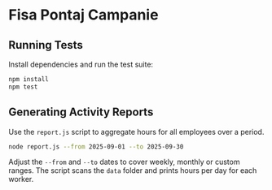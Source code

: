 # Fisa Pontaj Campanie

## Running Tests

Install dependencies and run the test suite:

```bash
npm install
npm test
```

## Generating Activity Reports

Use the `report.js` script to aggregate hours for all employees over a period.

```bash
node report.js --from 2025-09-01 --to 2025-09-30
```

Adjust the `--from` and `--to` dates to cover weekly, monthly or custom ranges. The script scans the `data` folder and prints hours per day for each worker.
